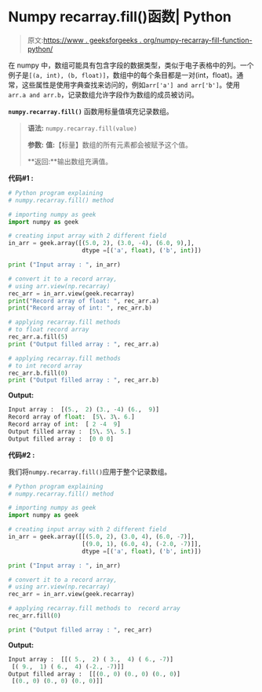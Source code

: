 # Numpy recarray.fill()函数| Python

> 原文:[https://www . geeksforgeeks . org/numpy-recarray-fill-function-python/](https://www.geeksforgeeks.org/numpy-recarray-fill-function-python/)

在 numpy 中，数组可能具有包含字段的数据类型，类似于电子表格中的列。一个例子是`[(a, int), (b, float)]`，数组中的每个条目都是一对(int，float)。通常，这些属性是使用字典查找来访问的，例如`arr['a'] and arr['b']`。使用`arr.a and arr.b`，记录数组允许字段作为数组的成员被访问。

**`numpy.recarray.fill()`** 函数用标量值填充记录数组。

> **语法:** `numpy.recarray.fill(value)`
> 
> **参数:**
> **值:**【标量】数组的所有元素都会被赋予这个值。
> 
> **返回:**输出数组充满值。

**代码#1 :**

```py
# Python program explaining
# numpy.recarray.fill() method 

# importing numpy as geek
import numpy as geek

# creating input array with 2 different field 
in_arr = geek.array([(5.0, 2), (3.0, -4), (6.0, 9),],
                     dtype =[('a', float), ('b', int)])

print ("Input array : ", in_arr)

# convert it to a record array,
# using arr.view(np.recarray)
rec_arr = in_arr.view(geek.recarray)
print("Record array of float: ", rec_arr.a)
print("Record array of int: ", rec_arr.b)

# applying recarray.fill methods
# to float record array 
rec_arr.a.fill(5)
print ("Output filled array : ", rec_arr.a) 

# applying recarray.fill methods 
# to int record array 
rec_arr.b.fill(0)
print ("Output filled array : ", rec_arr.b) 
```

**Output:**

```py
Input array :  [(5.,  2) (3., -4) (6.,  9)]
Record array of float:  [5\. 3\. 6.]
Record array of int:  [ 2 -4  9]
Output filled array :  [5\. 5\. 5.]
Output filled array :  [0 0 0]

```

**代码#2 :**

我们将`numpy.recarray.fill()`应用于整个记录数组。

```py
# Python program explaining
# numpy.recarray.fill() method 

# importing numpy as geek
import numpy as geek

# creating input array with 2 different field 
in_arr = geek.array([[(5.0, 2), (3.0, 4), (6.0, -7)],
                     [(9.0, 1), (6.0, 4), (-2.0, -7)]],
                     dtype =[('a', float), ('b', int)])

print ("Input array : ", in_arr)

# convert it to a record array, 
# using arr.view(np.recarray)
rec_arr = in_arr.view(geek.recarray)

# applying recarray.fill methods to  record array
rec_arr.fill(0)

print ("Output filled array : ", rec_arr)
```

**Output:**

```py
Input array :  [[( 5.,  2) ( 3.,  4) ( 6., -7)]
 [( 9.,  1) ( 6.,  4) (-2., -7)]]
Output filled array :  [[(0., 0) (0., 0) (0., 0)]
 [(0., 0) (0., 0) (0., 0)]]

```